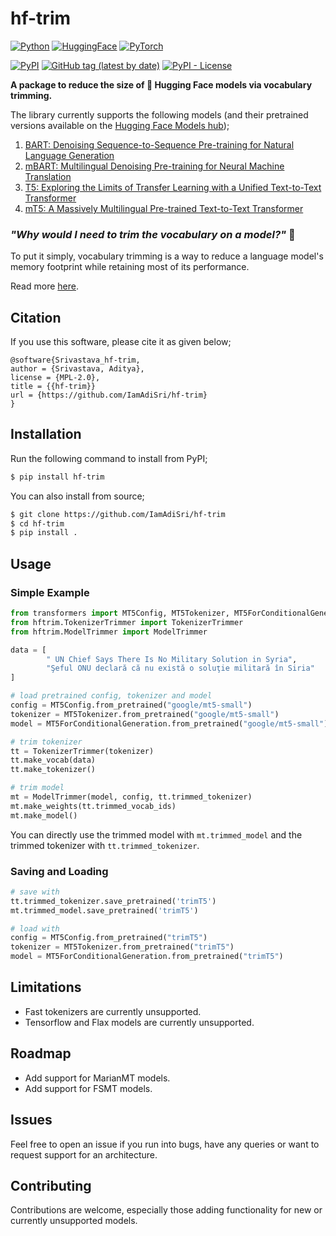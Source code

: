 # hf-trim

[![Python](https://img.shields.io/badge/python-3670A0?logo=python&logoColor=ffdd54)](#) [![HuggingFace](https://img.shields.io/badge/%F0%9F%A4%97%20Hugging%20Face-red)](#) [![PyTorch](https://img.shields.io/badge/PyTorch-%23EE4C2C.svg?logo=PyTorch&logoColor=white)](#)

[<img alt="PyPI" src="https://img.shields.io/pypi/v/hf-trim">](https://pypi.org/project/hf-trim) [<img alt="GitHub tag (latest by date)" src="https://img.shields.io/github/v/tag/IamAdiSri/hf-trim">](https://github.com/IamAdiSri/hf-trim/releases) [<img alt="PyPI - License" src="https://img.shields.io/pypi/l/hf-trim">](#)


**A package to reduce the size of 🤗 Hugging Face models via vocabulary trimming.**

The library currently supports the following models (and their pretrained versions available on the [Hugging Face Models hub](https://huggingface.co/models));

1. [BART: Denoising Sequence-to-Sequence Pre-training for Natural Language Generation](https://huggingface.co/docs/transformers/main/en/model_doc/bart)
2. [mBART: Multilingual Denoising Pre-training for Neural Machine Translation](https://huggingface.co/docs/transformers/main/en/model_doc/mbart)
3. [T5: Exploring the Limits of Transfer Learning with a Unified Text-to-Text Transformer](https://huggingface.co/docs/transformers/model_doc/t5)
4. [mT5: A Massively Multilingual Pre-trained Text-to-Text Transformer](https://huggingface.co/docs/transformers/model_doc/mt5)

### _"Why would I need to trim the vocabulary on a model?"_ 🤔

To put it simply, vocabulary trimming is a way to reduce a language model's memory footprint while retaining most of its performance.

Read more [here]().


## Citation

If you use this software, please cite it as given below;
```
@software{Srivastava_hf-trim,
author = {Srivastava, Aditya},
license = {MPL-2.0},
title = {{hf-trim}}
url = {https://github.com/IamAdiSri/hf-trim}
}
```

## Installation
Run the following command to install from PyPI;
```bash
$ pip install hf-trim
```

You can also install from source;

```bash
$ git clone https://github.com/IamAdiSri/hf-trim
$ cd hf-trim
$ pip install .
```

## Usage
### Simple Example
```python
from transformers import MT5Config, MT5Tokenizer, MT5ForConditionalGeneration
from hftrim.TokenizerTrimmer import TokenizerTrimmer
from hftrim.ModelTrimmer import ModelTrimmer

data = [
        " UN Chief Says There Is No Military Solution in Syria", 
        "Şeful ONU declară că nu există o soluţie militară în Siria"
]

# load pretrained config, tokenizer and model
config = MT5Config.from_pretrained("google/mt5-small")
tokenizer = MT5Tokenizer.from_pretrained("google/mt5-small")
model = MT5ForConditionalGeneration.from_pretrained("google/mt5-small")

# trim tokenizer
tt = TokenizerTrimmer(tokenizer)
tt.make_vocab(data)
tt.make_tokenizer()

# trim model
mt = ModelTrimmer(model, config, tt.trimmed_tokenizer)
mt.make_weights(tt.trimmed_vocab_ids)
mt.make_model()
```

You can directly use the trimmed model with `mt.trimmed_model` and the trimmed tokenizer with `tt.trimmed_tokenizer`.

### Saving and Loading
```python
# save with
tt.trimmed_tokenizer.save_pretrained('trimT5')
mt.trimmed_model.save_pretrained('trimT5')

# load with
config = MT5Config.from_pretrained("trimT5")
tokenizer = MT5Tokenizer.from_pretrained("trimT5")
model = MT5ForConditionalGeneration.from_pretrained("trimT5")
```


## Limitations
- Fast tokenizers are currently unsupported.
- Tensorflow and Flax models are currently unsupported.


## Roadmap
- Add support for MarianMT models.
- Add support for FSMT models.


## Issues
Feel free to open an issue if you run into bugs, have any queries or want to request support for an architecture.


## Contributing
Contributions are welcome, especially those adding functionality for new or currently unsupported models.
